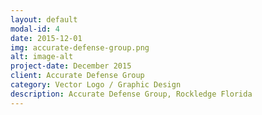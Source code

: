```yaml
---
layout: default
modal-id: 4
date: 2015-12-01
img: accurate-defense-group.png
alt: image-alt
project-date: December 2015
client: Accurate Defense Group
category: Vector Logo / Graphic Design
description: Accurate Defense Group, Rockledge Florida
---
```

